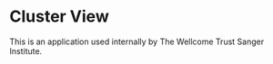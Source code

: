 Cluster View
============
This is an application used internally by The Wellcome Trust Sanger Institute.

